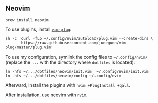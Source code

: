## Neovim

`brew install neovim`

To use plugins, install [`vim-plug`](https://github.com/junegunn/vim-plug):
```
sh -c 'curl -fLo ~/.config/nvim/autoload/plug.vim --create-dirs \
       https://raw.githubusercontent.com/junegunn/vim-plug/master/plug.vim'
```

To use my configuration, symlink the config files to `~/.config/nvim/` (replace
the `...` with the directory where `dotfiles` is located):
```
ln -nfs ~/.../dotfiles/neovim/init.vim  ~/.config/nvim/init.vim
ln -nfs ~/.../dotfiles/neovim/config ~/.config/nvim
```

Afterward, install the plugins with `nvim +PlugInstall +qall`.

After installation, use neovim with `nvim`.
